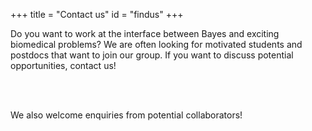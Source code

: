 +++
title = "Contact us"
id = "findus"
+++

Do you want to work at the interface between Bayes and exciting biomedical
problems? We are often looking for motivated students and postdocs that want to 
join our group. If you want to discuss potential 
opportunities, contact us! <br> <br> 

<P ALIGN=CENTER>
<a href="mailto:catalina.vallejos@igmm.ed.ac.uk"><i class='fa fa-2x fa-envelope'></i></a>
<a href="https://twitter.com/CataVallejosM"><i class='fa fa-2x fa-twitter'></i></a>
<a href="https://github.com/VallejosGroup"><i class='fa fa-2x fa-github'></i></a>
</P>

<br>

We also welcome enquiries from potential collaborators!


